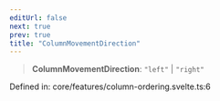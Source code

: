 ```yaml
---
editUrl: false
next: true
prev: true
title: "ColumnMovementDirection"
---
```


> **ColumnMovementDirection**: `"left"` \| `"right"`

Defined in: core/features/column-ordering.svelte.ts:6
